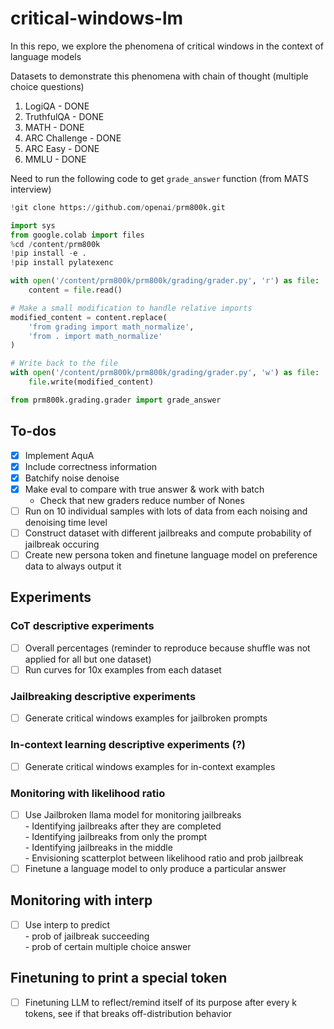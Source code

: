 # critical-windows-lm

In this repo, we explore the phenomena of critical windows in the context of language models

Datasets to demonstrate this phenomena with chain of thought (multiple choice questions)
1. LogiQA - DONE
2. TruthfulQA - DONE
3. MATH - DONE
4. ARC Challenge - DONE
5. ARC Easy - DONE
6. MMLU - DONE

Need to run the following code to get `grade_answer` function (from MATS interview)
```python
!git clone https://github.com/openai/prm800k.git

import sys
from google.colab import files
%cd /content/prm800k
!pip install -e .
!pip install pylatexenc

with open('/content/prm800k/prm800k/grading/grader.py', 'r') as file:
    content = file.read()

# Make a small modification to handle relative imports
modified_content = content.replace(
    'from grading import math_normalize',
    'from . import math_normalize'
)

# Write back to the file
with open('/content/prm800k/prm800k/grading/grader.py', 'w') as file:
    file.write(modified_content)

from prm800k.grading.grader import grade_answer
```

## To-dos 
- [x] Implement AquA
- [x] Include correctness information
- [x] Batchify noise denoise
- [x] Make eval to compare with true answer & work with batch
    -   Check that new graders reduce number of Nones
- [ ] Run on 10 individual samples with lots of data from each noising and denoising time level
- [ ] Construct dataset with different jailbreaks and compute probability of jailbreak occuring 
- [ ] Create new persona token and finetune language model on preference data to always output it

## Experiments
### CoT descriptive experiments
- [ ] Overall percentages (reminder to reproduce because shuffle was not applied for all but one dataset)
- [ ] Run curves for 10x examples from each dataset

### Jailbreaking descriptive experiments
- [ ] Generate critical windows examples for jailbroken prompts

### In-context learning descriptive experiments (?)
- [ ] Generate critical windows examples for in-context examples

### Monitoring with likelihood ratio
- [ ] Use Jailbroken llama model for monitoring jailbreaks\
        - Identifying jailbreaks after they are completed\
        - Identifying jailbreaks from only the prompt\
        - Identifying jailbreaks in the middle\
        - Envisioning scatterplot between likelihood ratio and prob jailbreak 
- [ ] Finetune a language model to only produce a particular answer

## Monitoring with interp
- [ ] Use interp to predict\
        - prob of jailbreak succeeding\
        - prob of certain multiple choice answer

## Finetuning to print a special token
- [ ] Finetuning LLM to reflect/remind itself of its purpose after every k tokens, see if that breaks off-distribution behavior


